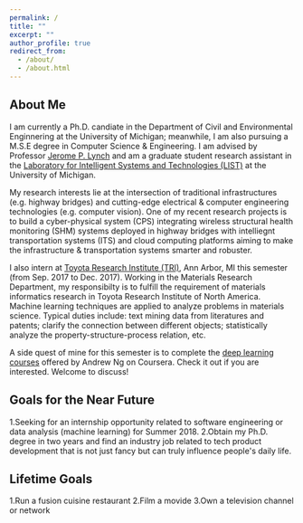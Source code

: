 ```yaml
---
permalink: /
title: ""
excerpt: ""
author_profile: true
redirect_from: 
  - /about/
  - /about.html
---
```


## About Me

I am currently a Ph.D. candiate in the Department of Civil and Environmental Enginnering at the University of Michigan; meanwhile, I am also pursuing a M.S.E degree in Computer Science & Engineering. I am advised by Professor [Jerome P. Lynch](http://www-personal.umich.edu/~jerlynch/proflynch.html) and am a graduate student research assistant in the [Laboratory for Intelligent Systems and Technologies (LIST)](http://www-personal.umich.edu/~jerlynch/index.html) at the University of Michigan. 

My research interests lie at the intersection of traditional infrastructures (e.g. highway bridges) and cutting-edge electrical & computer engineering technologies (e.g. computer vision). One of my recent research projects is to build a cyber-physical system (CPS) integrating wireless structural health monitoring (SHM) systems deployed in highway bridges with intelliegnt transportation systems (ITS) and cloud computing platforms aiming to make the infrastructure & transportation systems smarter and robuster.

I also intern at [Toyota Research Institute (TRI)](http://www.tri.global/), Ann Arbor, MI this semester (from Sep. 2017 to Dec. 2017). Working in the Materials Research Department, my responsibilty is to fulfill the requirement of materials informatics research in Toyota Research Institute of North America. Machine learning techniques are applied to analyze problems in materials science. Typical duties include: text mining data from literatures and patents; clarify the connection between different objects; statistically analyze the property-structure-process relation, etc. 

A side quest of mine for this semester is to complete the [deep learning courses](https://www.deeplearning.ai/) offered by Andrew Ng on Coursera. Check it out if you are interested. Welcome to discuss!

## Goals for the Near Future

1.Seeking for an internship opportunity related to software engineering or data analysis (machine learning) for Summer 2018.
2.Obtain my Ph.D. degree in two years and find an industry job related to tech product development that is not just fancy but can truly influence people's daily life. 

## Lifetime Goals

1.Run a fusion cuisine restaurant
2.Film a movide
3.Own a television channel or network

<!-- Like many other Jekyll-based GitHub Pages templates, academicpages makes you separate the website's content from its form. The content & metadata of your website are in structured markdown files, while various other files constitute the theme, specifying how to transform that content & metadata into HTML pages. You keep these various markdown (.md), YAML (.yml), HTML, and CSS files in a public GitHub repository. Each time you commit and push an update to the repository, the [GitHub pages](https://pages.github.com/) service creates static HTML pages based on these files, which are hosted on GitHub's servers free of charge.

Create content & metadata
For site content, there is one markdown file for each type of content, which are stored in directories like _publications, _talks, _posts, _teaching, or _pages. For example, each talk is a markdown file in the [_talks directory](https://github.com/academicpages/academicpages.github.io/tree/master/_talks). At the top of each markdown file is structured data in YAML about the talk, which the theme will parse to do lots of cool stuff. The same structured data about a talk is used to generate the list of talks on the [Talks page](https://academicpages.github.io/talks), each [individual page](https://academicpages.github.io/talks/2012-03-01-talk-1) for specific talks, the talks section for the [CV page](https://academicpages.github.io/cv), and the [map of places you've given a talk](https://academicpages.github.io/talkmap.html) (if you run this [python file](https://github.com/academicpages/academicpages.github.io/blob/master/talkmap.py) or [Jupyter notebook](https://github.com/academicpages/academicpages.github.io/blob/master/talkmap.ipynb), which creates the HTML for the map based on the contents of the _talks directory).

**Markdown generator**

I have also created [a set of Jupyter notebooks](https://github.com/academicpages/academicpages.github.io/tree/master/markdown_generator
) that converts a CSV containing structured data about talks or presentations into individual markdown files that will be properly formatted for the academicpages template. The sample CSVs in that directory are the ones I used to create my own personal website at stuartgeiger.com. My usual workflow is that I keep a spreadsheet of my publications and talks, then run the code in these notebooks to generate the markdown files, then commit and push them to the GitHub repository.

How to edit your site's GitHub repository
Many people use a git client to create files on their local computer and then push them to GitHub's servers. If you are not familiar with git, you can directly edit these configuration and markdown files directly in the github.com interface. Navigate to a file (like [this one](https://github.com/academicpages/academicpages.github.io/blob/master/_talks/2012-03-01-talk-1.md) and click the pencil icon in the top right of the content preview (to the right of the "Raw | Blame | History" buttons). You can delete a file by clicking the trashcan icon to the right of the pencil icon. You can also create new files or upload files by navigating to a directory and clicking the "Create new file" or "Upload files" buttons. 

Example: editing a markdown file for a talk
![Editing a markdown file for a talk](/images/editing-talk.png) -->